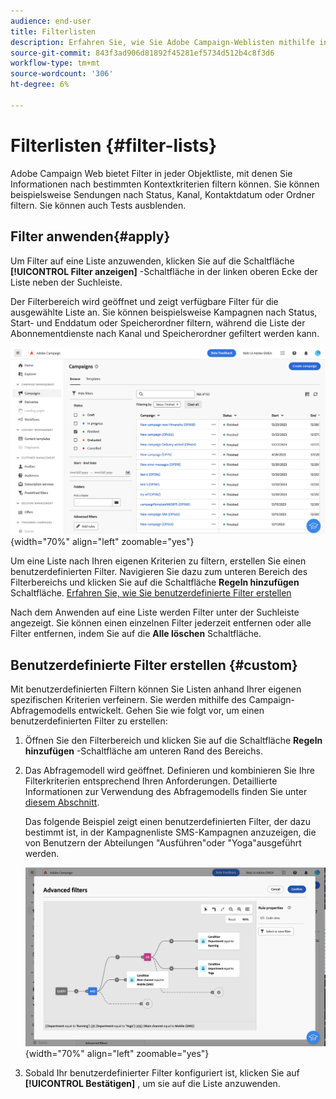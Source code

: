 ```yaml
---
audience: end-user
title: Filterlisten
description: Erfahren Sie, wie Sie Adobe Campaign-Weblisten mithilfe integrierter und benutzerdefinierter Filter filtern.
source-git-commit: 843f3ad906d81892f45281ef5734d512b4c8f3d6
workflow-type: tm+mt
source-wordcount: '306'
ht-degree: 6%

---
```



# Filterlisten {#filter-lists}

Adobe Campaign Web bietet Filter in jeder Objektliste, mit denen Sie Informationen nach bestimmten Kontextkriterien filtern können. Sie können beispielsweise Sendungen nach Status, Kanal, Kontaktdatum oder Ordner filtern. Sie können auch Tests ausblenden.

## Filter anwenden{#apply}

Um Filter auf eine Liste anzuwenden, klicken Sie auf die Schaltfläche **[!UICONTROL Filter anzeigen]** -Schaltfläche in der linken oberen Ecke der Liste neben der Suchleiste.

Der Filterbereich wird geöffnet und zeigt verfügbare Filter für die ausgewählte Liste an. Sie können beispielsweise Kampagnen nach Status, Start- und Enddatum oder Speicherordner filtern, während die Liste der Abonnementdienste nach Kanal und Speicherordner gefiltert werden kann.

![](assets/filters-pane.png){width="70%" align="left" zoomable="yes"}

Um eine Liste nach Ihren eigenen Kriterien zu filtern, erstellen Sie einen benutzerdefinierten Filter. Navigieren Sie dazu zum unteren Bereich des Filterbereichs und klicken Sie auf die Schaltfläche **Regeln hinzufügen** Schaltfläche. [Erfahren Sie, wie Sie benutzerdefinierte Filter erstellen](#custom)

Nach dem Anwenden auf eine Liste werden Filter unter der Suchleiste angezeigt. Sie können einen einzelnen Filter jederzeit entfernen oder alle Filter entfernen, indem Sie auf die **Alle löschen** Schaltfläche.

## Benutzerdefinierte Filter erstellen {#custom}

Mit benutzerdefinierten Filtern können Sie Listen anhand Ihrer eigenen spezifischen Kriterien verfeinern. Sie werden mithilfe des Campaign-Abfragemodells entwickelt. Gehen Sie wie folgt vor, um einen benutzerdefinierten Filter zu erstellen:

1. Öffnen Sie den Filterbereich und klicken Sie auf die Schaltfläche **Regeln hinzufügen** -Schaltfläche am unteren Rand des Bereichs.
1. Das Abfragemodell wird geöffnet. Definieren und kombinieren Sie Ihre Filterkriterien entsprechend Ihren Anforderungen. Detaillierte Informationen zur Verwendung des Abfragemodells finden Sie unter [diesem Abschnitt](../query/query-modeler-overview.md).

   Das folgende Beispiel zeigt einen benutzerdefinierten Filter, der dazu bestimmt ist, in der Kampagnenliste SMS-Kampagnen anzuzeigen, die von Benutzern der Abteilungen &quot;Ausführen&quot;oder &quot;Yoga&quot;ausgeführt werden.

   ![](assets/filters-sample.png){width="70%" align="left" zoomable="yes"}

1. Sobald Ihr benutzerdefinierter Filter konfiguriert ist, klicken Sie auf **[!UICONTROL Bestätigen]** , um sie auf die Liste anzuwenden.
